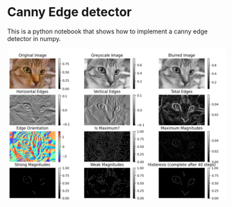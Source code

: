# Canny Edge detector

This is a python notebook that shows how to implement a canny edge detector in numpy.

![Preview of the step by step results](./preview.jpg)